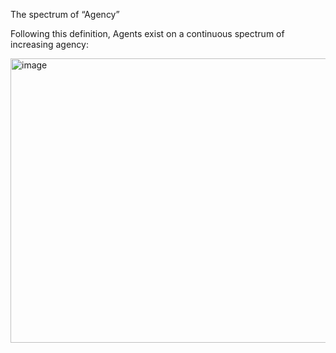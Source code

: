 The spectrum of “Agency”

Following this definition, Agents exist on a continuous spectrum of increasing agency:

<img width="1026" height="455" alt="image" src="https://github.com/user-attachments/assets/4ab572d2-dda3-47f2-8c60-83cfdd54ffdc" />
